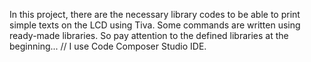 In this project, there are the necessary library codes to be able to print simple texts on the LCD using Tiva. Some commands are written using ready-made libraries. So pay attention to the defined libraries at the beginning...
// I use Code Composer Studio IDE.
